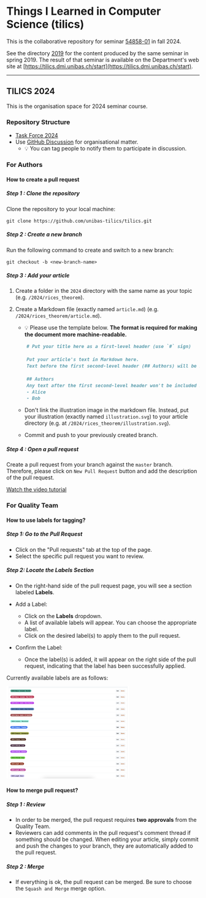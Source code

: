 # Things I Learned in Computer Science (tilics)

This is the collaborative repository for seminar
[54858-01](https://vorlesungsverzeichnis.unibas.ch/de/home?id=286129) in fall 2024.

See the directory [2019](/2019/) for the content produced by the same seminar in spring 2019. The result of that seminar is available on the Department's web site at [https://tilics.dmi.unibas.ch/start](https://tilics.dmi.unibas.ch/start).

---

## TILICS 2024

This is the organisation space for 2024 seminar course.

### Repository Structure

- [Task Force 2024](/admin/taskforces_2024.md)
- Use [GitHub Discussion](https://github.com/unibas-tilics/tilics/discussions) for organisational matter.
  - 💡 You can tag people to notify them to participate in discussion.

###  For Authors

#### How to create a pull request

##### Step 1 : Clone the repository

Clone the repository to your local machine:

```
git clone https://github.com/unibas-tilics/tilics.git
```

##### Step 2 : Create a new branch

Run the following command to create and switch to a new branch: 

```
git checkout -b <new-branch-name>
```

##### Step 3 : Add your article

1. Create a folder in the `2024` directory with the same name as your topic (e.g. `/2024/rices_theorem`).
2. Create a Markdown file (exactly named `article.md`) (e.g. `/2024/rices_theorem/article.md`).
   - 💡 Please use the template below. **The format is required for making the document more machine-readable.**

    ```markdown
        # Put your title here as a first-level header (use `#` sign)
        
        Put your article's text in Markdown here.
        Text before the first second-level header (## Authors) will be included in the final PDF.

        ## Authors
        Any text after the first second-level header won't be included in the final PDF. This is useful for adding metadata, such as author information.
        - Alice
        - Bob
    ```

    - Don't link the illustration image in the markdown file. Instead, put your illustration (exactly named `illustration.svg`) to your article directory (e.g. at `/2024/rices_theorem/illustration.svg`).

    - Commit and push to your previously created branch.

##### Step 4 : Open a pull request

Create a pull request from your branch against the `master` branch.  Therefore, please click on `New Pull Request` button and add the description of the pull request.

[Watch the video tutorial](./admin/tooling/create-pull-request.mp4)

### For Quality Team

#### How to use labels for tagging?

##### Step 1: Go to the Pull Request

- Click on the "Pull requests" tab at the top of the page.
- Select the specific pull request you want to review.

##### Step 2: Locate the Labels Section

- On the right-hand side of the pull request page, you will see a section labeled **Labels**.

- Add a Label:
    - Click on the **Labels** dropdown.
    - A list of available labels will appear. You can choose the appropriate label.
    - Click on the desired label(s) to apply them to the pull request.

- Confirm the Label:
    - Once the label(s) is added, it will appear on the right side of the pull request, indicating that the label has been successfully applied.


Currently available labels are as follows:

<img src="./images/labels.png" width="320" height="240">

#### How to merge pull request?

##### Step 1 : Review

- In order to be merged, the pull request requires **two approvals** from the Quality Team.
- Reviewers can add comments in the pull request's comment thread if something should be changed.  When editing your article, simply commit and push the changes to your branch, they are automatically added to the pull request.

##### Step 2 : Merge

- If everything is ok, the pull request can be merged.  Be sure to choose the `Squash and Merge` merge option.
